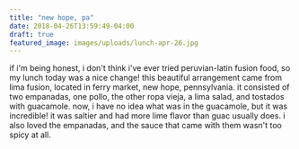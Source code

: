 ```yaml
---
title: "new hope, pa"
date: 2018-04-26T13:59:49-04:00
draft: true
featured_image: images/uploads/lunch-apr-26.jpg
---
```

if i'm being honest, i don't think i've ever tried peruvian-latin fusion food, so my lunch today was a nice change! this beautiful arrangement came from lima fusion, located in ferry market, new hope, pennsylvania. it consisted of two empanadas, one pollo, the other ropa vieja, a lima salad, and tostados with guacamole. now, i have no idea what was in the guacamole, but it was incredible! it was saltier and had more lime flavor than guac usually does. i also loved the empanadas, and the sauce that came with them wasn't too spicy at all.
